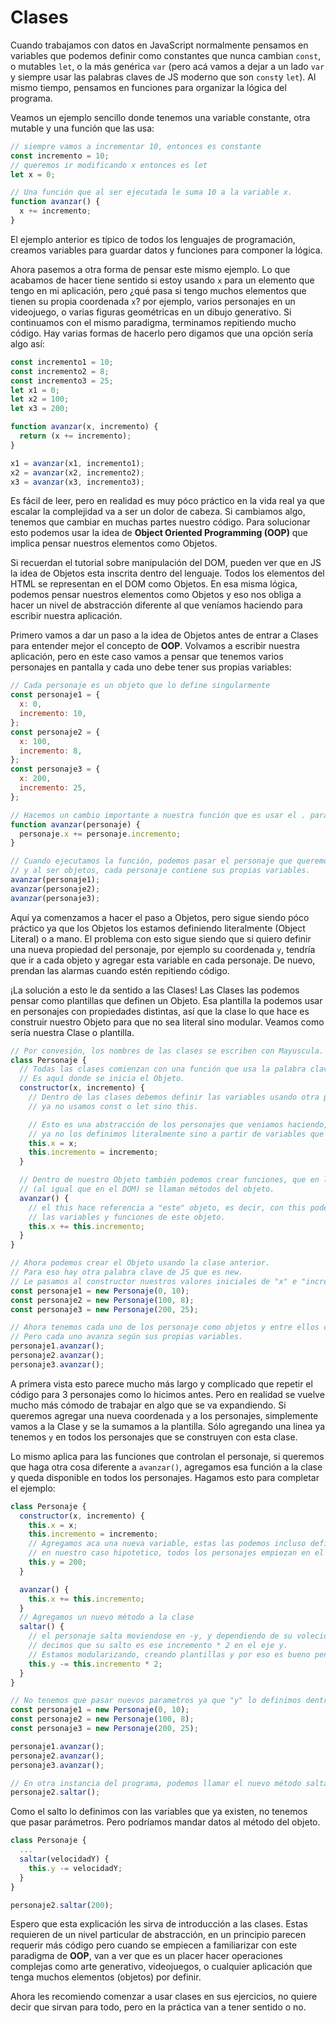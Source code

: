 # Clases

Cuando trabajamos con datos en JavaScript normalmente pensamos en variables que podemos definir como constantes que nunca cambian `const`, o mutables `let`, o la más genérica `var` (pero acá vamos a dejar a un lado `var` y siempre usar las palabras claves de JS moderno que son `const`y `let`). Al mismo tiempo, pensamos en funciones para organizar la lógica del programa.

Veamos un ejemplo sencillo donde tenemos una variable constante, otra mutable y una función que las usa:

```js
// siempre vamos a incrementar 10, entonces es constante
const incremento = 10;
// queremos ir modificando x entonces es let
let x = 0;

// Una función que al ser ejecutada le suma 10 a la variable x.
function avanzar() {
  x += incremento;
}
```

El ejemplo anterior es típico de todos los lenguajes de programación, creamos variables para guardar datos y funciones para componer la lógica.

Ahora pasemos a otra forma de pensar este mismo ejemplo. Lo que acabamos de hacer tiene sentido si estoy usando `x` para un elemento que tengo en mi aplicación, pero ¿qué pasa si tengo muchos elementos que tienen su propia coordenada `x`? por ejemplo, varios personajes en un videojuego, o varias figuras geométricas en un dibujo generativo. Si continuamos con el mismo paradigma, terminamos repitiendo mucho código. Hay varias formas de hacerlo pero digamos que una opción sería algo así:

```js
const incremento1 = 10;
const incremento2 = 8;
const incremento3 = 25;
let x1 = 0;
let x2 = 100;
let x3 = 200;

function avanzar(x, incremento) {
  return (x += incremento);
}

x1 = avanzar(x1, incremento1);
x2 = avanzar(x2, incremento2);
x3 = avanzar(x3, incremento3);
```

Es fácil de leer, pero en realidad es muy póco práctico en la vida real ya que escalar la complejidad va a ser un dolor de cabeza. Si cambiamos algo, tenemos que cambiar en muchas partes nuestro código. Para solucionar esto podemos usar la idea de **Object Oriented Programming (OOP)** que implica pensar nuestros elementos como Objetos.

Si recuerdan el tutorial sobre manipulación del DOM, pueden ver que en JS la idea de Objetos esta inscrita dentro del lenguaje. Todos los elementos del HTML se representan en el DOM como Objetos. En esa misma lógica, podemos pensar nuestros elementos como Objetos y eso nos obliga a hacer un nivel de abstracción diferente al que veníamos haciendo para escribir nuestra aplicación.

Primero vamos a dar un paso a la idea de Objetos antes de entrar a Clases para entender mejor el concepto de **OOP**. Volvamos a escribir nuestra aplicación, pero en este caso vamos a pensar que tenemos varios personajes en pantalla y cada uno debe tener sus propias variables:

```js
// Cada personaje es un objeto que lo define singularmente
const personaje1 = {
  x: 0,
  incremento: 10,
};
const personaje2 = {
  x: 100,
  incremento: 8,
};
const personaje3 = {
  x: 200,
  incremento: 25,
};

// Hacemos un cambio importante a nuestra función que es usar el . para encontrar las variables.
function avanzar(personaje) {
  personaje.x += personaje.incremento;
}

// Cuando ejecutamos la función, podemos pasar el personaje que queremos modificar,
// y al ser objetos, cada personaje contiene sus propias variables.
avanzar(personaje1);
avanzar(personaje2);
avanzar(personaje3);
```

Aquí ya comenzamos a hacer el paso a Objetos, pero sigue siendo póco práctico ya que los Objetos los estamos definiendo literalmente (Object Literal) o a mano. El problema con esto sigue siendo que si quiero definir una nueva propiedad del personaje, por ejemplo su coordenada `y`, tendría que ir a cada objeto y agregar esta variable en cada personaje. De nuevo, prendan las alarmas cuando estén repitiendo código.

¡La solución a esto le da sentido a las Clases! Las Clases las podemos pensar como plantillas que definen un Objeto. Esa plantilla la podemos usar en personajes con propiedades distintas, así que la clase lo que hace es construir nuestro Objeto para que no sea literal sino modular. Veamos como sería nuestra Clase o plantilla.

```js
// Por convesión, los nombres de las clases se escriben con Mayuscula.
class Personaje {
  // Todas las clases comienzan con una función que usa la palabra clave constructor.
  // Es aquí donde se inicia el Objeto.
  constructor(x, incremento) {
    // Dentro de las clases debemos definir las variables usando otra palabra clave,
    // ya no usamos const o let sino this.

    // Esto es una abstracción de los personajes que veniamos haciendo,
    // ya no los definimos literalmente sino a partir de variables que le pasamos al constructor.
    this.x = x;
    this.incremento = incremento;
  }

  // Dentro de nuestro Objeto también podemos crear funciones, que en las clases
  // (al igual que en el DOM) se llaman métodos del objeto.
  avanzar() {
    // el this hace referencia a "este" objeto, es decir, con this podemos acceder a todas
    // las variables y funciones de este objeto.
    this.x += this.incremento;
  }
}

// Ahora podemos crear el Objeto usando la clase anterior.
// Para eso hay otra palabra clave de JS que es new.
// Le pasamos al constructor nuestros valores iniciales de "x" e "incremento" para que construya el Objeto.
const personaje1 = new Personaje(0, 10);
const personaje2 = new Personaje(100, 8);
const personaje3 = new Personaje(200, 25);

// Ahora tenemos cada uno de los personaje como objetos y entre ellos comparten la función avanzar.
// Pero cada uno avanza según sus propias variables.
personaje1.avanzar();
personaje2.avanzar();
personaje3.avanzar();
```

A primera vista esto parece mucho más largo y complicado que repetir el código para 3 personajes como lo hicimos antes. Pero en realidad se vuelve mucho más cómodo de trabajar en algo que se va expandiendo. Si queremos agregar una nueva coordenada `y` a los personajes, simplemente vamos a la Clase y se la sumamos a la plantilla. Sólo agregando una linea ya tenemos `y` en todos los personajes que se construyen con esta clase.

Lo mismo aplica para las funciones que controlan el personaje, si queremos que haga otra cosa diferente a `avanzar()`, agregamos esa función a la clase y queda disponible en todos los personajes. Hagamos esto para completar el ejemplo:

```js
class Personaje {
  constructor(x, incremento) {
    this.x = x;
    this.incremento = incremento;
    // Agregamos aca una nueva variable, estas las podemos incluso definir de manera literal.
    // en nuestro caso hipotetico, todos los personajes empiezan en el mismo eje y.
    this.y = 200;
  }

  avanzar() {
    this.x += this.incremento;
  }
  // Agregamos un nuevo método a la clase
  saltar() {
    // el personaje salta moviendose en -y, y dependiendo de su volecidad (incremento en x)
    // decimos que su salto es ese incremento * 2 en el eje y.
    // Estamos modularizando, creando plantillas y por eso es bueno pensarlas como tal.
    this.y -= this.incremento * 2;
  }
}

// No tenemos que pasar nuevos parametros ya que "y" lo definimos dentro de la clase.
const personaje1 = new Personaje(0, 10);
const personaje2 = new Personaje(100, 8);
const personaje3 = new Personaje(200, 25);

personaje1.avanzar();
personaje2.avanzar();
personaje3.avanzar();

// En otra instancia del programa, podemos llamar el nuevo método saltar()
personaje2.saltar();
```

Como el salto lo definimos con las variables que ya existen, no tenemos que pasar parámetros.
Pero podríamos mandar datos al método del objeto.

```js
class Personaje {
  ...
  saltar(velocidadY) {
    this.y -= velocidadY;
  }
}

personaje2.saltar(200);
```

Espero que esta explicación les sirva de introducción a las clases. Estas requieren de un nivel particular de abstracción, en un principio parecen requerir más código pero cuando se empiecen a familiarizar con este paradigma de **OOP**, van a ver que es un placer hacer operaciones complejas como arte generativo, videojuegos, o cualquier aplicación que tenga muchos elementos (objetos) por definir.

Ahora les recomiendo comenzar a usar clases en sus ejercicios, no quiere decir que sirvan para todo, pero en la práctica van a tener sentido o no.
